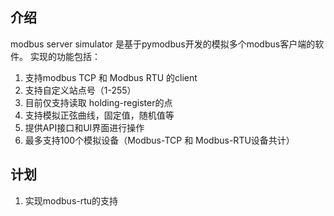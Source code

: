 ## 介绍 
modbus server simulator 是基于pymodbus开发的模拟多个modbus客户端的软件。
实现的功能包括：
1. 支持modbus TCP 和 Modbus RTU 的client
2. 支持自定义站点号（1-255）
3. 目前仅支持读取 holding-register的点
4. 支持模拟正弦曲线，固定值，随机值等
5. 提供API接口和UI界面进行操作
5. 最多支持100个模拟设备（Modbus-TCP 和 Modbus-RTU设备共计）
## 计划
1. 实现modbus-rtu的支持


